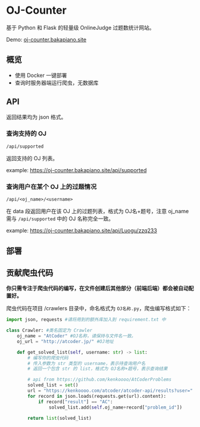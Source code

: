 # OJ-Counter

基于 Python 和 Flask 的轻量级 OnlineJudge 过题数统计网站。

Demo: [oj-counter.bakapiano.site](https://oj-counter.bakapiano.site/)

## 概览

+ 使用 Docker 一键部署
+ 查询时服务器端运行爬虫，无数据库

## API

返回结果均为 json 格式。

### 查询支持的 OJ

```/api/supported```

返回支持的 OJ 列表。

example: https://oj-counter.bakapiano.site/api/supported

### 查询用户在某个 OJ 上的过题情况

``/api/<oj_name>/<username>``

在 data 段返回用户在该 OJ 上的过题列表，格式为 OJ名+题号，注意 oj_name 需与 ```/api/supported``` 中的 OJ 名称完全一致。

example: https://oj-counter.bakapiano.site/api/Luogu/zzq233

## 部署

## 贡献爬虫代码

**你只需专注于爬虫代码的编写，在文件创建后其他部分（前端后端）都会被自动配置好。**

爬虫代码在项目 /crawlers 目录中，命名格式为 ```OJ名称.py```，爬虫编写格式如下：

```python
import json, requests #请将用到的额外库加入到 requirement.txt 中

class Crawler: #类名固定为 Crawler
    oj_name = "AtCoder" #OJ名称，请保持与文件名一致。
    oj_url = "http://atcoder.jp/" #OJ地址

    def get_solved_list(self, username: str) -> list:
        # 编写你的爬虫代码
        # 传入参数为 str 类型的 username，表示待查询用户名
        # 返回一个包含 str 的 list，格式为 OJ名称+题号，表示查询结果

        # api from https://github.com/kenkoooo/AtCoderProblems
        solved_list = set()
        url = "https://kenkoooo.com/atcoder/atcoder-api/results?user=" + username
        for record in json.loads(requests.get(url).content):
            if record["result"] == "AC":
                solved_list.add(self.oj_name+record["problem_id"])

        return list(solved_list)
```
